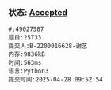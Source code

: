 ### 状态: [Accepted](http://dsbpython.openjudge.cn/dspythonbook/solution/49027587)
```
#:49027587
题目:25T33
提交人:B-2200016628-谢艺
内存:9836kB
时间:563ms
语言:Python3
提交时间:2025-04-28 09:52:54
```